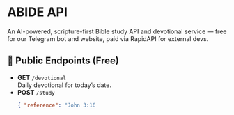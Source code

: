 # ABIDE API

An AI-powered, scripture-first Bible study API and devotional service — free for our Telegram bot and website, paid via RapidAPI for external devs.

## 🔗 Public Endpoints (Free)
- **GET** `/devotional`  
  Daily devotional for today’s date.
- **POST** `/study`  
  ```json
  { "reference": "John 3:16

